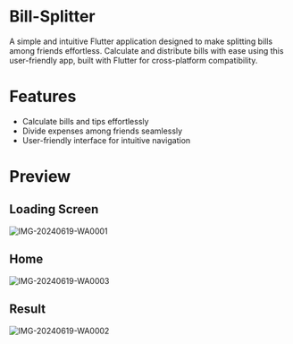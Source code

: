 # Bill-Splitter
A simple and intuitive Flutter application designed to make splitting bills among friends effortless. Calculate and distribute bills with ease using this user-friendly app, built with Flutter for cross-platform compatibility.
# Features
* Calculate bills and tips effortlessly
* Divide expenses among friends seamlessly
* User-friendly interface for intuitive navigation
# Preview

## Loading Screen
![IMG-20240619-WA0001](https://github.com/rajan-poudel/Bill-Splitter/assets/117752332/49d7f32f-23db-457f-aaab-bab013dd4787)

## Home
![IMG-20240619-WA0003](https://github.com/rajan-poudel/Bill-Splitter/assets/117752332/d16ad9ac-ee0d-49d9-b97e-598ab4d0198f)

## Result
![IMG-20240619-WA0002](https://github.com/rajan-poudel/Bill-Splitter/assets/117752332/82f47593-261e-426b-9ed1-6854f5bf4561)
